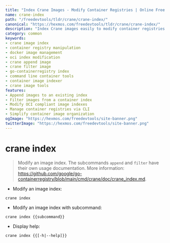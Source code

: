 ```yaml
---
title: "Index Crane Images - Modify Container Registries | Online Free DevTools by Hexmos"
name: crane-index
path: "/freedevtools/tldr/crane/crane-index/"
canonical: "https://hexmos.com/freedevtools/tldr/crane/crane-index/"
description: "Index Crane images easily to modify container registries with crane-index. Append or filter images within your index for improved efficiency. Free online tool, no registration required."
category: common
keywords:
- crane image index
- container registry manipulation
- docker image management
- oci index modification
- crane append image
- crane filter image
- go-containerregistry index
- command line container tools
- container image indexer
- crane image tools
features:
- Append images to an existing index
- Filter images from a container index
- Modify OCI compliant image indexes
- Manage container registries via CLI
- Simplify container image organization
ogImage: "https://hexmos.com/freedevtools/site-banner.png"
twitterImage: "https://hexmos.com/freedevtools/site-banner.png"
---
```


# crane index

> Modify an image index.
> The subcommands `append` and `filter` have their own usage documentation.
> More information: <https://github.com/google/go-containerregistry/blob/main/cmd/crane/doc/crane_index.md>.

- Modify an image index:

`crane index`

- Modify an image index with subcommand:

`crane index {{subcommand}}`

- Display help:

`crane index {{[-h|--help]}}`
